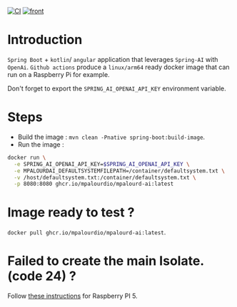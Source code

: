 [![CI](https://github.com/mpalourdio/mpalourd-ai/actions/workflows/main.yml/badge.svg)](https://github.com/mpalourdio/mpalourd-ai/actions/workflows/main.yml)
[![front](https://github.com/mpalourdio/mpalourd-ai/actions/workflows/front.yml/badge.svg)](https://github.com/mpalourdio/mpalourd-ai/actions/workflows/front.yml)

# Introduction

`Spring Boot` + `kotlin`/ `angular` application that leverages `Spring-AI` with `OpenAi`.
`Github actions` produce a `linux/arm64` ready docker image that can run on a Raspberry Pi for example.

Don't forget to export the `SPRING_AI_OPENAI_API_KEY` environment variable.  

# Steps

- Build the image : `mvn clean -Pnative spring-boot:build-image`.
- Run the image :
```bash
docker run \
  -e SPRING_AI_OPENAI_API_KEY=$SPRING_AI_OPENAI_API_KEY \
  -e MPALOURDAI_DEFAULTSYSTEMFILEPATH=/container/defaultsystem.txt \
  -v /host/defaultsystem.txt:/container/defaultsystem.txt \
  -p 8080:8080 ghcr.io/mpalourdio/mpalourd-ai:latest
```
# Image ready to test ?

`docker pull ghcr.io/mpalourdio/mpalourd-ai:latest`.

# Failed to create the main Isolate. (code 24) ?

Follow [these instructions](https://pimylifeup.com/raspberry-pi-page-size/) for Raspberry PI 5.
